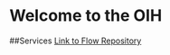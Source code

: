 # Welcome to the OIH

##Services
[Link to Flow Repository](openintegrationhub/services/flow-repository)
